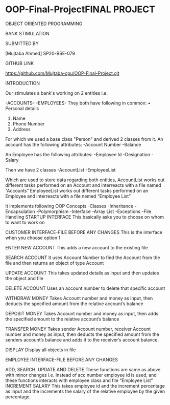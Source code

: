 # OOP-Final-ProjectFINAL PROJECT
OBJECT ORIENTED PROGRAMMING

BANK STIMULATION


SUBMITTED BY
 
 
[Mujtaba Ahmed]
SP20-BSE-079

 
 
GITHUB LINK



https://github.com/Mujtaba-cpu/OOP-Final-Project.git




INTRODUCTION

Our stimulates a bank's working on 2 entities i.e.

-ACCOUNTS-
-EMPLOYEES-
They both have following in common:
•	Personal details
1.	Name
2.	Phone Number
3.	Address

For which we used a base class "Person" and derived 2 classes from it.
An account has the following attributes:
    -Account Number
    -Balance

An Employee has the following attributes:
    -Employee Id
    -Designation
    -Salary

Then we have 2 classes
    -AccountList
    -EmployeeList

Which are used to store data regarding both entities, 
AccountList works out different tasks performed on an Account and interreacts with a file named “Accounts”
EmployeeList works out different tasks performed on an Employee and interreacts with a file named “Employee List”

It implements following OOP Concepts
-Classes
-Inheritance
-Encapsulation
-Polymorphism
-Interface
-Array List
-Exceptions
-File Handling
STARTUP INTERFACE
This basically asks you to choose on whom to want to work on
 
CUSTOMER INTERFACE-FILE BEFORE ANY CHANGES
This is the interface when you choose option 1
 

ENTER NEW ACCOUNT
This adds a new account to the existing file 
 

  

SEARCH ACCOUNT
It uses Account Number to find the Account from the file and then returns an object of type Account
 
UPDATE ACCOUNT
This takes updated details as input and then updates the object and file
 

DELETE ACCOUNT
Uses an account number to delete that specific account
	 
WITHDRAW MONEY
Takes Account number and money as input, then deducts the specified amount from the relative account’s balance
 

DEPOSIT MONEY
Takes Account number and money as input, then adds the specified amount to the relative account’s balance
 





TRANSFER MONEY
Takes sender Account number, receiver Account number and money as input, then deducts the specified amount from the senders account’s balance and adds it to the receiver’s account balance.
 

DISPLAY
Display all objects in file
 
EMPLOYEE INTERFACE-FILE BEFORE ANY CHANGES
 


ADD, SEARCH, UPDATE AND DELETE 
These functions are same as above with minor changes i.e.
Instead of acc number employee id is used, and these functions interacts with employee class and file “Employee List”
INCREMENT SALARY
This takes employee id and the increment percentage as input and the increments the salary of the relative employee by the given percentage.
	 

